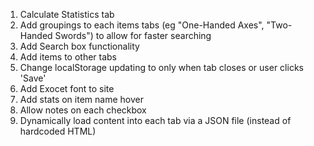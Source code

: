 1. Calculate Statistics tab
2. Add groupings to each items tabs (eg "One-Handed Axes", "Two-Handed Swords") to allow for faster searching
3. Add Search box functionality
4. Add items to other tabs
5. Change localStorage updating to only when tab closes or user clicks 'Save'
6. Add Exocet font to site
7. Add stats on item name hover
8. Allow notes on each checkbox
9. Dynamically load content into each tab via a JSON file (instead of hardcoded HTML)
